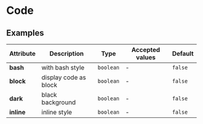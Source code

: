 # Code

## Examples

<ex-code name="ex-code-basic"/></ex-code>

<ex-code name="ex-code-block"/></ex-code>

<ex-code name="ex-code-type"/></ex-code>

<ex-footer edit-link="https://github.com/zeit-ui/vue/edit/master/docs/zh-cn/components/code.md">

| Attribute | Description | Type | Accepted values | Default
| ---------- | ---------- | ---- |  -------------- | ------ |
| **bash** | with bash style | `boolean` | - | `false` |
| **block** | display code as block | `boolean` | - | `false` |
| **dark** | black background | `boolean` | - | `false` |
| **inline** | inline style | `boolean` | - | `false` |

</ex-footer>
